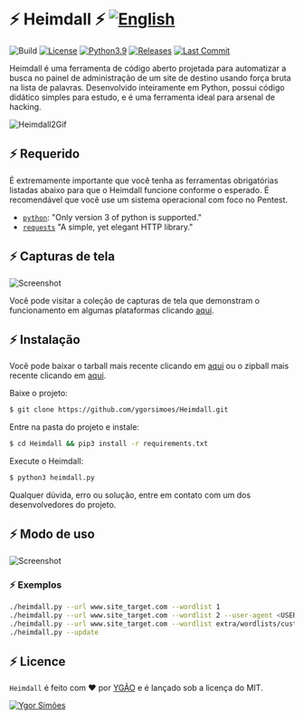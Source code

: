 # ⚡️ Heimdall ⚡️ [![English](https://img.shields.io/badge/en--US-English-blue.svg?style=flat-square&logo=Google%20Translate)](https://github.com/ygorsimoes/Heimdall/blob/master/README.md)

![Build](https://github.com/ygorsimoes/Heimdall/workflows/build/badge.svg)
[![License](https://img.shields.io/badge/License-MIT-critical.svg?style=flat&logo=)](https://github.com/ygorsimoes/Heimdall/blob/master/LICENSE) 
[![Python3.9](https://img.shields.io/badge/Python-3.9-yellow.svg?style=flat&logo=python)](https://www.python.org/) 
[![Releases](https://img.shields.io/github/v/release/ygorsimoes/Heimdall)](https://github.com/ygorsimoes/Heimdall/releases/tag/v5.3.3.9-stable)
[![Last Commit](https://img.shields.io/github/last-commit/ygorsimoes/Heimdall?color=blue&style=flat-square-circle)](https://github.com/ygorsimoes/Heimdall/commits/main)

Heimdall é uma ferramenta de código aberto projetada para automatizar a busca no painel de administração de um site de destino usando força bruta na lista de palavras. Desenvolvido inteiramente em Python, possui código didático simples para estudo, e é uma ferramenta ideal para arsenal de hacking.

![Heimdall2Gif](https://raw.githubusercontent.com/ygorsimoes/Heimdall/master/extra/images/heimdall2.gif)

## ⚡️ Requerido

É extremamente importante que você tenha as ferramentas obrigatórias listadas abaixo para que o Heimdall funcione conforme o esperado.
É recomendável que você use um sistema operacional com foco no Pentest.

* [`python`](https://www.python.org/): "Only version 3 of python is supported."
* [`requests`](https://requests.readthedocs.io/) "A simple, yet elegant HTTP library."

## ⚡️ Capturas de tela

![Screenshot](https://raw.githubusercontent.com/ygorsimoes/Heimdall/master/extra/images/screenshots/5.1-stable/screenshot02.png)

Você pode visitar a coleção de capturas de tela que demonstram o funcionamento em algumas plataformas clicando [aqui](https://github.com/ygorsimoes/Heimdall/tree/master/doc/images/screenshots).

## ⚡️ Instalação

Você pode baixar o tarball mais recente clicando em [aqui](https://github.com/ygorsimoes/Heimdall/tarball/master) ou o zipball mais recente clicando em [aqui](https://github.com/ygorsimoes/Heimdall/zipball/master).

Baixe o projeto:
```zsh
$ git clone https://github.com/ygorsimoes/Heimdall.git
```

Entre na pasta do projeto e instale:
```zsh
$ cd Heimdall && pip3 install -r requirements.txt
```

Execute o Heimdall:
```zsh
$ python3 heimdall.py
```

Qualquer dúvida, erro ou solução, entre em contato com um dos desenvolvedores do projeto.

## ⚡️ Modo de uso

![Screenshot](https://raw.githubusercontent.com/ygorsimoes/Heimdall/master/extra/images/screenshots/5.1-stable/screenshot01.png)

### ⚡️ Exemplos

```zsh
./heimdall.py --url www.site_target.com --wordlist 1
./heimdall.py --url www.site_target.com --wordlist 2 --user-agent <USER-AGENT>
./heimdall.py --url www.site_target.com --wordlist extra/wordlists/custom.txt
./heimdall.py --update
```

## ⚡️ Licence

`Heimdall` é feito com ♥ por [YGÃO](https://github.com/ygorsimoes) e é lançado sob a licença do MIT.

[![Ygor Simões](https://img.shields.io/badge/perfil-Ygor%20Sim%C3%B5es%20(YG%C3%83O)-red.svg?style=for-the-badge&logo=github)](https://github.com/ygorsimoes/)